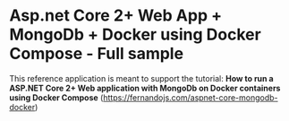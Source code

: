 # Asp.net Core 2+ Web App + MongoDb + Docker using Docker Compose - Full sample



This reference application is meant to support the tutorial: 
**How to run a ASP.NET Core 2+ Web application with MongoDb on Docker containers using Docker Compose**
 (https://fernandojs.com/aspnet-core-mongodb-docker)
